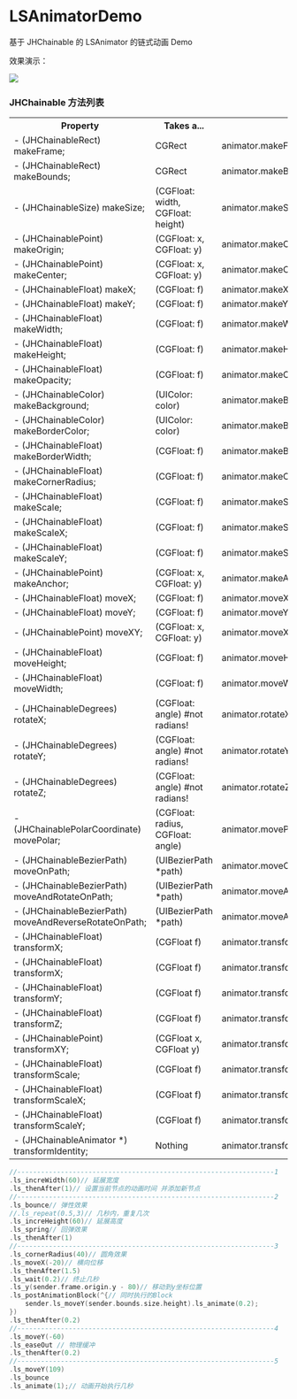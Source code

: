 # LSAnimatorDemo
基于 JHChainable 的 LSAnimator 的链式动画 Demo

效果演示：

 ![](http://og1yl0w9z.bkt.clouddn.com/17-8-9/7573423.jpg) 
 
### JHChainable 方法列表
 
<table>
<tr>
<th>
Property
</th>
<th>
Takes a...
</th>
<th>
Usage
</th>
</tr>
<tr>
<td>
- (JHChainableRect) makeFrame;
</td>
<td>
CGRect
</td>
<td>
animator.makeFrame(rect).animate(1.0);
</td>
</tr>
<tr>
<td>
- (JHChainableRect) makeBounds;
</td>
<td>
CGRect
</td>
<td>
animator.makeBounds(rect).animate(1.0);
</td>
</tr>
<tr>
<td>
- (JHChainableSize) makeSize;
</td>
<td>
(CGFloat: width, CGFloat: height)
</td>
<td>
animator.makeSize(10, 20).animate(1.0);
</td>
</tr>
<tr>
<td>
- (JHChainablePoint) makeOrigin;
</td>
<td>
(CGFloat: x, CGFloat: y)
</td>
<td>
animator.makeOrigin(10, 20).animate(1.0);
</td>
</tr>
<tr>
<td>
- (JHChainablePoint) makeCenter;
</td>
<td>
(CGFloat: x, CGFloat: y)
</td>
<td>
animator.makeCenter(10, 20).animate(1.0);
</td>
</tr>
<tr>
<td>
- (JHChainableFloat) makeX;
</td>
<td>
(CGFloat: f)
</td>
<td>
animator.makeX(10).animate(1.0);
</td>
</tr>
<tr>
<td>
- (JHChainableFloat) makeY;
</td>
<td>
(CGFloat: f)
</td>
<td>
animator.makeY(10).animate(1.0);
</td>
</tr>
<tr>
<td>
- (JHChainableFloat) makeWidth;
</td>
<td>
(CGFloat: f)
</td>
<td>
animator.makeWidth(10).animate(1.0);
</td>
</tr>
<tr>
<td>
- (JHChainableFloat) makeHeight;
</td>
<td>
(CGFloat: f)
</td>
<td>
animator.makeHeight(10).animate(1.0);
</td>
</tr>
<tr>
<td>
- (JHChainableFloat) makeOpacity;
</td>
<td>
(CGFloat: f)
</td>
<td>
animator.makeOpacity(10).animate(1.0);
</td>
</tr>
<tr>
<td>
- (JHChainableColor) makeBackground;
</td>
<td>
(UIColor: color)
</td>
<td>
animator.makeBackground(color).animate(1.0);
</td>
</tr>
<tr>
<td>
- (JHChainableColor) makeBorderColor;
</td>
<td>
(UIColor: color)
</td>
<td>
animator.makeBorderColor(color).animate(1.0);
</td></tr>
<tr>
<td>
- (JHChainableFloat) makeBorderWidth;
</td>
<td>
(CGFloat: f)
</td>
<td>
animator.makeBorderWidth(3.0).animate(1.0);
</td>
</tr>
<tr>
<td>
- (JHChainableFloat) makeCornerRadius;
</td>
<td>
(CGFloat: f)
</td>
<td>
animator.makeCornerRadius(3.0).animate(1.0);
</td>
</tr>
<tr>
<td>
- (JHChainableFloat) makeScale;
</td>
<td>
(CGFloat: f)
</td>
<td>
animator.makeScale(2.0).animate(1.0);
</td>
</tr>
<tr>
<td>
- (JHChainableFloat) makeScaleX;
</td>
<td>
(CGFloat: f)
</td>
<td>
animator.makeScaleX(2.0).animate(1.0);
</td>
</tr>
<tr>
<td>
- (JHChainableFloat) makeScaleY;
</td>
<td>
(CGFloat: f)
</td>
<td>
animator.makeScaleY(2.0).animate(1.0);
</td>
</tr>
<tr>
<td>
- (JHChainablePoint) makeAnchor;
</td>
<td>
(CGFloat: x, CGFloat: y)
</td>
<td>
animator.makeAnchor(0.5, 0.5).animate(1.0);
</td>
</tr>
<tr>
<td>
- (JHChainableFloat) moveX;
</td>
<td>
(CGFloat: f)
</td>
<td>
animator.moveX(50).animate(1.0)
</td>
</tr>
<tr>
<td>
- (JHChainableFloat) moveY;
</td>
<td>
(CGFloat: f)
</td>
<td>
animator.moveY(50).animate(1.0)
</td>
</tr>
<tr>
<td>
- (JHChainablePoint) moveXY;
</td>
<td>
(CGFloat: x, CGFloat: y)
</td>
<td>
animator.moveXY(100, 50).animate(1.0)
</td>
</tr>
<tr>
<td>
- (JHChainableFloat) moveHeight;
</td>
<td>
(CGFloat: f)
</td>
<td>
animator.moveHeight(50).animate(1.0)
</td>
</tr>
<tr>
<td>
- (JHChainableFloat) moveWidth;
</td>
<td>
(CGFloat: f)
</td>
<td>
animator.moveWidth(50).animate(1.0)
</td>
</tr>
<tr>
<td>
- (JHChainableDegrees) rotateX;
</td>
<td>
(CGFloat: angle) #not radians!
</td>
<td>
animator.rotateX(360).animate(1.0);
</td>
</tr>
<tr>
<td>
- (JHChainableDegrees) rotateY;
</td>
<td>
(CGFloat: angle) #not radians!
</td>
<td>
animator.rotateY(360).animate(1.0);
</td>
</tr>
<tr>
<td>
- (JHChainableDegrees) rotateZ;
</td>
<td>
(CGFloat: angle) #not radians!
</td>
<td>
animator.rotateZ(360).animate(1.0);
</td>
</tr>
<tr>
<td>
- (JHChainablePolarCoordinate) movePolar;
</td>
<td>
(CGFloat: radius, CGFloat: angle)
</td>
<td>
animator.movePolar(30, 90).animate(1.0);
</td>
</tr>
<tr>
<td>
- (JHChainableBezierPath) moveOnPath;
</td>
<td>
(UIBezierPath *path)
</td>
<td>
animator.moveOnPath(path).animate(1.0);
</td>
</tr>
<tr>
<td>
- (JHChainableBezierPath) moveAndRotateOnPath;
</td>
<td>
(UIBezierPath *path)
</td>
<td>
animator.moveAndRotateOnPath(path).animate(1.0);
</td>
</tr>
<tr>
<td>
- (JHChainableBezierPath) moveAndReverseRotateOnPath;
</td>
<td>
(UIBezierPath *path)
</td>
<td>
animator.moveAndReverseRotateOnPath(path).animate(1.0);
</td>
</tr>
<tr>
<td>
- (JHChainableFloat) transformX;
</td>
<td>
(CGFloat f)
</td>
<td>
animator.transformX(50).animate(1.0);
</td>
</tr>
<tr>
<td>
- (JHChainableFloat) transformX;
</td>
<td>
(CGFloat f)
</td>
<td>
animator.transformX(50).animate(1.0);
</td>
</tr>
<tr>
<td>
- (JHChainableFloat) transformY;
</td>
<td>
(CGFloat f)
</td>
<td>
animator.transformY(50).animate(1.0);
</td>
</tr>
<tr>
<td>
- (JHChainableFloat) transformZ;
</td>
<td>
(CGFloat f)
</td>
<td>
animator.transformZ(50).animate(1.0);
</td>
</tr>
<tr>
<td>
- (JHChainablePoint) transformXY;
</td>
<td>
(CGFloat x, CGFloat y)
</td>
<td>
animator.transformXY(50, 100).animate(1.0);
</td>
</tr>
<tr>
<td>
- (JHChainableFloat) transformScale;
</td>
<td>
(CGFloat f)
</td>
<td>
animator.transformScale(50).animate(1.0);
</td>
</tr>
<tr>
<td>
- (JHChainableFloat) transformScaleX;
</td>
<td>
(CGFloat f)
</td>
<td>
animator.transformScaleX(50).animate(1.0);
</td>
</tr>
<tr>
<td>
- (JHChainableFloat) transformScaleY;
</td>
<td>
(CGFloat f)
</td>
<td>
animator.transformScaleY(50).animate(1.0);
</td>
</tr>
<tr>
<td>
- (JHChainableAnimator *) transformIdentity;
</td>
<td>
Nothing
</td>
<td>
animator.transformIdentity.animate(1.0);
</td>
</tr>
</table>

 
 
```Objective-C
//-----------------------------------------------------------------1
.ls_increWidth(60)// 延展宽度
.ls_thenAfter(1)// 设置当前节点的动画时间 并添加新节点
//-----------------------------------------------------------------2
.ls_bounce// 弹性效果
//.ls_repeat(0.5,3)// 几秒内，重复几次
.ls_increHeight(60)// 延展高度
.ls_spring// 回弹效果
.ls_thenAfter(1)
//-----------------------------------------------------------------3
.ls_cornerRadius(40)// 圆角效果
.ls_moveX(-20)// 横向位移
.ls_thenAfter(1.5)
.ls_wait(0.2)// 终止几秒
.ls_y(sender.frame.origin.y - 80)// 移动到y坐标位置
.ls_postAnimationBlock(^{// 同时执行的Block
    sender.ls_moveY(sender.bounds.size.height).ls_animate(0.2);
})
.ls_thenAfter(0.2)
//-----------------------------------------------------------------4
.ls_moveY(-60)
.ls_easeOut // 物理缓冲
.ls_thenAfter(0.2)
//-----------------------------------------------------------------5
.ls_moveY(109)
.ls_bounce
.ls_animate(1);// 动画开始执行几秒
```
